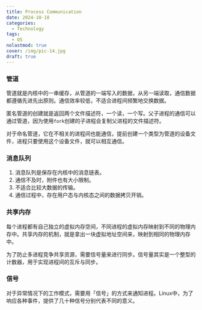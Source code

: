 ```yaml
---
title: Process Communication
date: 2024-10-18
categories:
  - Technology
tags:
  - OS
nolastmod: true
cover: /img/pic-14.jpg
draft: true
---
```


### 管道
管道就是内核中的一串缓存，从管道的一端写入的数据，从另一端读取，通信数据都遵循先进先出原则。通信效率较低，不适合进程间频繁地交换数据。

匿名管道的创建就是返回两个文件描述符，一个读，一个写。父子进程的通信可以通过管道，因为使用`fork`创建的子进程会复制父进程的文件描述符。

对于命名管道，它在不相关的进程间也能通信，提前创建一个类型为管道的设备文件，进程只要使用这个设备文件，就可以相互通信。
### 消息队列
1. 消息队列是保存在内核中的消息链表。
2. 通信不及时，附件也有大小限制。
3. 不适合比较大数据的传输。
4. 通信过程中，存在用户态与内核态之间的数据拷贝开销。
### 共享内存
每个进程都有自己独立的虚拟内存空间，不同进程的虚拟内存映射到不同的物理内存中。共享内存的机制，就是拿出一块虚拟地址空间来，映射到相同的物理内存中。

为了防止多进程竞争共享资源，需要信号量来进行同步。信号量其实是一个整型的计数器，用于实现进程间的互斥与同步。
### 信号
对于异常情况下的工作模式，需要用「信号」的方式来通知进程。Linux中，为了响应各种事件，提供了几十种信号分别代表不同的意义。